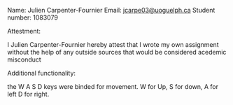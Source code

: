 Name: Julien Carpenter-Fournier
Email: jcarpe03@uoguelph.ca
Student number: 1083079

Attestment:

I Julien Carpenter-Fournier hereby attest that I wrote my own assignment
without the help of any outside sources that would be considered acedemic
misconduct

Additional functionality:

the W A S D keys were binded for movement. W for Up, S for down, A for left D for right.
